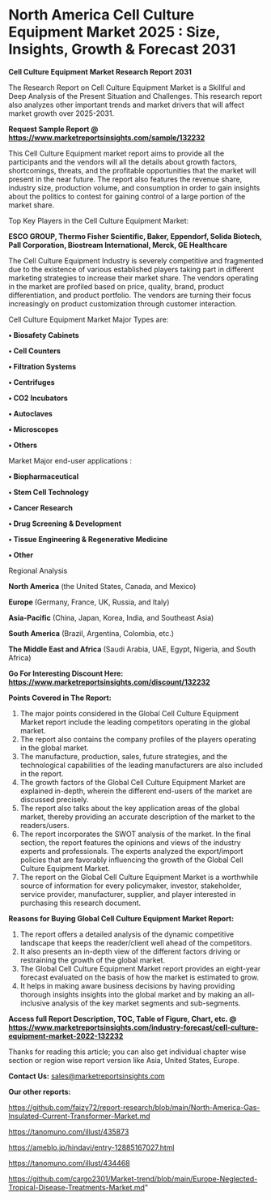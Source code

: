# North America Cell Culture Equipment Market 2025 : Size, Insights, Growth & Forecast 2031

<strong>Cell Culture Equipment Market Research Report 2031</strong>

The Research Report on Cell Culture Equipment Market is a Skillful and Deep Analysis of the Present Situation and Challenges. This research report also analyzes other important trends and market drivers that will affect market growth over 2025-2031.

<strong>Request Sample Report @ <a href=https://www.marketreportsinsights.com/sample/132232>https://www.marketreportsinsights.com/sample/132232</a></strong>

This Cell Culture Equipment market report aims to provide all the participants and the vendors will all the details about growth factors, shortcomings, threats, and the profitable opportunities that the market will present in the near future. The report also features the revenue share, industry size, production volume, and consumption in order to gain insights about the politics to contest for gaining control of a large portion of the market share.

Top Key Players in the Cell Culture Equipment Market:

<strong>ESCO GROUP, Thermo Fisher Scientific, Baker, Eppendorf, Solida Biotech, Pall Corporation, Biostream International, Merck, GE Healthcare</strong>

The Cell Culture Equipment Industry is severely competitive and fragmented due to the existence of various established players taking part in different marketing strategies to increase their market share. The vendors operating in the market are profiled based on price, quality, brand, product differentiation, and product portfolio. The vendors are turning their focus increasingly on product customization through customer interaction.

Cell Culture Equipment Market Major Types are:

<strong>• Biosafety Cabinets

• Cell Counters

• Filtration Systems

• Centrifuges

• CO2 Incubators

• Autoclaves

• Microscopes

• Others</strong>

Market Major end-user applications :

<strong>• Biopharmaceutical

• Stem Cell Technology

• Cancer Research

• Drug Screening & Development

• Tissue Engineering & Regenerative Medicine

• Other</strong>

Regional Analysis

</u><strong><b>North America</b></strong> (the United States, Canada, and Mexico)

<strong><b>Europe </b></strong>(Germany, France, UK, Russia, and Italy)

<strong><b>Asia-Pacific</b></strong> (China, Japan, Korea, India, and Southeast Asia)

<strong><b>South America</b></strong> (Brazil, Argentina, Colombia, etc.)

<strong><b>The Middle East and Africa</b></strong> (Saudi Arabia, UAE, Egypt, Nigeria, and South Africa)

<strong>Go For Interesting Discount Here: <a href=https://www.marketreportsinsights.com/discount/132232>https://www.marketreportsinsights.com/discount/132232</a></strong>

<strong>Points Covered in The Report:</strong>
<ol>
  <li>The major points considered in the Global Cell Culture Equipment Market report include the leading competitors operating in the global market.</li>
  <li>The report also contains the company profiles of the players operating in the global market.</li>
  <li>The manufacture, production, sales, future strategies, and the technological capabilities of the leading manufacturers are also included in the report.</li>
  <li>The growth factors of the Global Cell Culture Equipment Market are explained in-depth, wherein the different end-users of the market are discussed precisely.</li>
  <li>The report also talks about the key application areas of the global market, thereby providing an accurate description of the market to the readers/users.</li>
  <li>The report incorporates the SWOT analysis of the market. In the final section, the report features the opinions and views of the industry experts and professionals. The experts analyzed the export/import policies that are favorably influencing the growth of the Global Cell Culture Equipment Market.</li>
  <li>The report on the Global Cell Culture Equipment Market is a worthwhile source of information for every policymaker, investor, stakeholder, service provider, manufacturer, supplier, and player interested in purchasing this research document.</li>
</ol>
<strong>Reasons for Buying Global Cell Culture Equipment Market Report:</strong>

<ol>
  <li>The report offers a detailed analysis of the dynamic competitive landscape that keeps the reader/client well ahead of the competitors.</li>
  <li>It also presents an in-depth view of the different factors driving or restraining the growth of the global market.</li>
  <li>The Global Cell Culture Equipment Market report provides an eight-year forecast evaluated on the basis of how the market is estimated to grow.</li>
  <li>It helps in making aware business decisions by having providing thorough insights insights into the global market and by making an all-inclusive analysis of the key market segments and sub-segments.</li>
</ol>
<strong>Access full Report Description, TOC, Table of Figure, Chart, etc. @ <a href=https://www.marketreportsinsights.com/industry-forecast/cell-culture-equipment-market-2022-132232>https://www.marketreportsinsights.com/industry-forecast/cell-culture-equipment-market-2022-132232</a></strong>


Thanks for reading this article; you can also get individual chapter wise section or region wise report version like Asia, United States, Europe.

<strong>Contact Us:</strong>
sales@marketreportsinsights.com

<strong>Our other reports:</strong>

<a href=https://github.com/faizy72/report-research/blob/main/North-America-Gas-Insulated-Current-Transformer-Market.md>https://github.com/faizy72/report-research/blob/main/North-America-Gas-Insulated-Current-Transformer-Market.md</a>

<a href=https://tanomuno.com/illust/435873>https://tanomuno.com/illust/435873</a>

<a href=https://ameblo.jp/hindavi/entry-12885167027.html>https://ameblo.jp/hindavi/entry-12885167027.html</a>

<a href=https://tanomuno.com/illust/434468>https://tanomuno.com/illust/434468</a>

<a href=https://github.com/cargo2301/Market-trend/blob/main/Europe-Neglected-Tropical-Disease-Treatments-Market.md>https://github.com/cargo2301/Market-trend/blob/main/Europe-Neglected-Tropical-Disease-Treatments-Market.md</a>"
